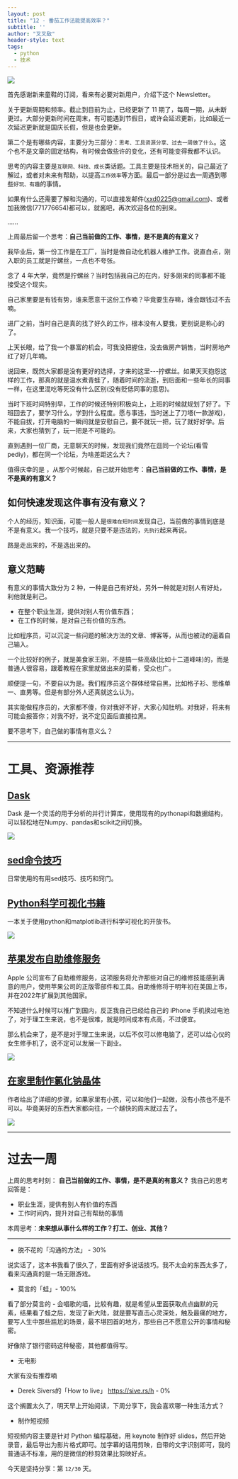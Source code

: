 ```yaml
---
layout: post
title: "12 - 番茄工作法能提高效率？"
subtitle: ''
author: "叉叉敌"
header-style: text
tags:
  - python
  - 技术
---
```


![](https://gitee.com/chasays/mdPic/raw/master/uPic/4Yy0fJ.jpg)


首先感谢新来童鞋的订阅，看来有必要对新用户，介绍下这个 Newsletter。

关于更新周期和频率。截止到目前为止，已经更新了 11 期了，每周一期，从未断更过。大部分更新时间在周末，有可能遇到节假日，或许会延迟更新，比如最近一次延迟更新就是国庆长假，但是也会更新。

第二个是有哪些内容，主要分为三部分：`思考、工具资源分享、过去一周做了什么`。这个也不是文章的固定结构，有时候会做些许的变化，还有可能变得我都不认识。

思考的内容主要是`互联网、科技、成长`类话题。工具主要是技术相关的，自己最近了解过，或者对未来有帮助，以提高`工作效率`等方面。最后一部分是过去一周遇到哪些`好玩、有趣`的事情。


如果有什么还需要了解和沟通的，可以直接发邮件(xxd0225@gmail.com)、或者加我微信(771776654)都可以，就酱吧，再次欢迎各位的到来。

......

上周最后留一个思考：**自己当前做的工作、事情，是不是真的有意义？**

我毕业后，第一份工作是在工厂，当时是做自动化机器人维护工作。说直白点，刚入职的员工就是拧螺丝，一点也不夸张。

念了 4 年大学，竟然是拧螺丝？当时包括我自己的在内，好多刚来的同事都不能接受这个现实。

自己家里要是有钱有势，谁来愿意干这份工作喃？毕竟要生存嘛，谁会跟钱过不去喃。

进厂之前，当时自己是真的找了好久的工作，根本没有人要我，更别说是称心的了。

上天长眼，给了我一个暴富的机会，可我没把握住，没去做房产销售，当时房地产红了好几年喃。

说回来，既然大家都是没有更好的选择，才来的这里---拧螺丝。如果天天抱怨这样的工作，那真的就是温水煮青蛙了，随着时间的流逝，到后面和一些年长的同事一样，在这里混吃等死没有什么区别(没有贬低同事的意思)。

当时下班时间特别早，工作的时候还特别积极向上，上班的时候就规划了好了。下班回去了，要学习什么，学到什么程度。愿与事违，当时迷上了刀塔(一款游戏)，不能自拔，打开电脑的一瞬间就是安慰自己，要不就玩一把，玩了就好好学。后来，大家也猜到了，玩一把是不可能的。

直到遇到一位厂商，无意聊天的时候，发现我们竟然在逛同一个论坛(看雪pediy)，都在同一个论坛，为啥差距这么大？

值得庆幸的是 ，从那个时候起，自己就开始思考：**自己当前做的工作、事情，是不是真的有意义？**



## 如何快速发现这件事有没有意义？
个人的经历，知识面，可能一般人是`很难在短时间`发现自己，当前做的事情到底是不是有意义。我一个技巧，就是只要不是违法的，`先执行`起来再说。

路是走出来的，不是选出来的。

## 意义范畴

有意义的事情大致分为 2 种，一种是自己有好处，另外一种就是对别人有好处，利他就是利己。

- 在整个职业生涯，提供对别人有价值东西；
- 在工作的时候，是对自己有价值的东西。

比如程序员，可以沉淀一些问题的解决方法的文章、博客等，从而也被动的逼着自己输入。

一个比较好的例子，就是美食家王刚，不是搞一些高级(比如十二道峰味)的，而是普通人很容易，跟着教程在家里就做出来的菜肴，受众也广。

顺便提一句，不要自以为是。我们程序员这个群体经常自黑，比如格子衫、思维单一、直男等。但是有部分外人还真就这么认为。

其实能做程序员的，大家都不傻，你对我好不好，大家心知肚明。对我好，将来有可能会报答你；对我不好，说不定见面后直接拉黑。

要不思考下，自己做的事情有意义么？

---



# 工具、资源推荐

## [Dask](https://github.com/dask/dask)

Dask 是一个灵活的用于分析的并行计算库，使用现有的pythonapi和数据结构，可以轻松地在Numpy、pandas和scikit之间切换。

![](https://gitee.com/chasays/mdPic/raw/master/uPic/wkmppK.png)


## [sed命令技巧](https://github.com/adrianscheff/useful-sed)

日常使用的有用sed技巧、技巧和窍门。

## [Python科学可视化书籍](https://github.com/rougier/scientific-visualization-book)

一本关于使用python和matplotlib进行科学可视化的开放书。

![](https://gitee.com/chasays/mdPic/raw/master/uPic/t94lKO.png)

## 


## [苹果发布自助维修服务](https://www.apple.com/newsroom/2021/11/apple-announces-self-service-repair/)

Apple 公司宣布了自助维修服务，这项服务将允许那些对自己的维修技能感到满意的用户，使用苹果公司的正版零部件和工具。自助维修将于明年初在美国上市，并在2022年扩展到其他国家。

不知道什么时候可以推广到国内，反正我自己已经给自己的 iPhone 手机换过电池了，对于理工生来说，也不是很难，就是时间成本有点高，不过便宜。

那么机会来了，是不是对于理工生来说，以后不仅可以修电脑了，还可以给心仪的女生修手机了，说不定可以发展一下副业。

![](https://gitee.com/chasays/mdPic/raw/master/uPic/5HGhZ3.png)

## [在家里制作氯化钠晶体](https://crystalverse.com/sodium-chloride-crystals)

作者给出了详细的步骤，如果家里有小孩，可以和他们一起做，没有小孩也不是不可以。毕竟美好的东西大家都向往，一个越快的周末就过去了。

![](https://gitee.com/chasays/mdPic/raw/master/uPic/LRLlpe.png)

---

# 过去一周

上周的思考时刻： **自己当前做的工作、事情，是不是真的有意义？**
我自己的思考回答是：
- 职业生涯，提供有别人有价值的东西
- 工作时间内，提升对自己有帮助的事情

本周思考：**未来想从事什么样的工作？打工、创业、其他？**

---

- 脱不花的「沟通的方法」 - 30%

说实话了，这本书我看了很久了，里面有好多说话技巧。我不太会的东西太多了，看来沟通真的是一场无限游戏。

- 莫言的「蛙」- 100% 

看了部分莫言的 - 会唱歌的墙，比较有趣，就是希望从里面获取点点幽默的元素，结果看了蛙之后，发现了新大陆，就是要写直击心灵深处，触及最痛的地方，要写人生中那些尴尬的场景，最不堪回首的地方，那些自己不愿意公开的事情和秘密。

好像除了银行密码这种秘密，其他都值得写。

- 无电影 

大家有没有推荐喃

- Derek Sivers的「How to live」 https://sive.rs/h - 0%

这个搁置太久了，明天早上开始阅读，下周分享下，我会喜欢哪一种生活方式？


- 制作短视频

短视频内容主要是针对 Python 编程基础，用 keynote 制作好 slides，然后开始录音，最后导出为影片格式即可。加字幕的话用剪映，自带的文字识别即可，我的普通话不标准，用的是微信的秒剪效果比剪映好点。




今天是坚持分享：第 `12/30` 天。

